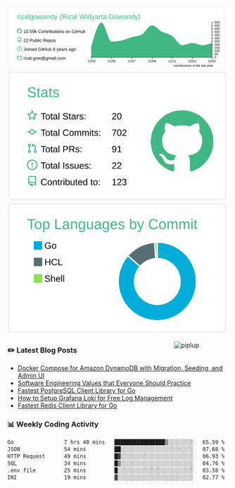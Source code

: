 ![profile-details](profile-summary-card-output/vue/0-profile-details.svg)
![stats](profile-summary-card-output/vue/3-stats.svg)
![most-commit-language](profile-summary-card-output/vue/2-most-commit-language.svg)

<img alt="piplup" align="right" width="125px" src="https://media.giphy.com/media/w6YCfXHS6QZjeHlVpI/giphy.gif">

### :pencil2: Latest Blog Posts
<!-- BLOG-POST-LIST:START -->
- [Docker Compose for Amazon DynamoDB with Migration, Seeding, and Admin UI](https://medium.com/geekculture/docker-compose-for-amazon-dynamodb-with-migration-seeding-and-admin-ui-db11a348cc6a?source=rss-5763b0f1aba6------2)
- [Software Engineering Values that Everyone Should Practice](https://levelup.gitconnected.com/software-engineering-values-that-everyone-should-practice-c980d00cd103?source=rss-5763b0f1aba6------2)
- [Fastest PostgreSQL Client Library for Go](https://levelup.gitconnected.com/fastest-postgresql-client-library-for-go-579fa97909fb?source=rss-5763b0f1aba6------2)
- [How to Setup Grafana Loki for Free Log Management](https://levelup.gitconnected.com/how-to-setup-grafana-loki-for-free-log-management-ceb60558503c?source=rss-5763b0f1aba6------2)
- [Fastest Redis Client Library for Go](https://levelup.gitconnected.com/fastest-redis-client-library-for-go-7993f618f5ab?source=rss-5763b0f1aba6------2)
<!-- BLOG-POST-LIST:END -->

### 📊 Weekly Coding Activity
<!--START_SECTION:waka-->

```text
Go                7 hrs 48 mins   ████████████████▒░░░░░░░░   65.59 %
JSON              54 mins         ██░░░░░░░░░░░░░░░░░░░░░░░   07.68 %
HTTP Request      49 mins         █▓░░░░░░░░░░░░░░░░░░░░░░░   06.93 %
SQL               34 mins         █▒░░░░░░░░░░░░░░░░░░░░░░░   04.76 %
.env file         25 mins         █░░░░░░░░░░░░░░░░░░░░░░░░   03.58 %
INI               19 mins         ▓░░░░░░░░░░░░░░░░░░░░░░░░   02.77 %
```

<!--END_SECTION:waka-->
